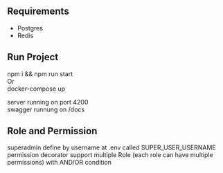 ## Requirements

-   Postgres
-   Redis

## Run Project

npm i && npm run start  
Or  
docker-compose up

server running on port 4200  
swagger runnung on /docs

## Role and Permission

superadmin define by username at .env called SUPER_USER_USERNAME
permission decorator support multiple Role (each role can have multiple permissions) with AND/OR condition

